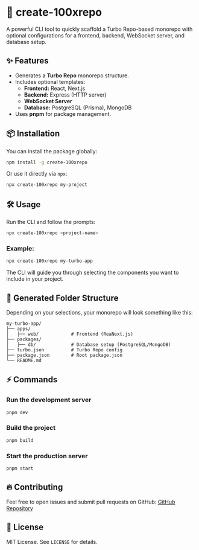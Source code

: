 # 🚀 create-100xrepo

A powerful CLI tool to quickly scaffold a Turbo Repo-based monorepo with optional configurations for a frontend, backend, WebSocket server, and database setup.

## ✨ Features

- Generates a **Turbo Repo** monorepo structure.
- Includes optional templates:
  - **Frontend:** React, Next.js
  - **Backend:** Express (HTTP server)
  - **WebSocket Server**
  - **Database:** PostgreSQL (Prisma), MongoDB
- Uses **pnpm** for package management.

## 📦 Installation

You can install the package globally:

```sh
npm install -g create-100xrepo
```

Or use it directly via `npx`:

```sh
npx create-100xrepo my-project
```

## 🛠 Usage

Run the CLI and follow the prompts:

```sh
npx create-100xrepo <project-name>
```

### Example:

```sh
npx create-100xrepo my-turbo-app
```

The CLI will guide you through selecting the components you want to include in your project.

## 📂 Generated Folder Structure

Depending on your selections, your monorepo will look something like this:

```
my-turbo-app/
├── apps/
│   ├── web/            # Frontend (ReaNext.js)
├── packages/
│   ├── db/             # Database setup (PostgreSQL/MongoDB)
├── turbo.json          # Turbo Repo config
├── package.json        # Root package.json
└── README.md
```

## ⚡ Commands

### Run the development server

```sh
pnpm dev
```

### Build the project

```sh
pnpm build
```

### Start the production server

```sh
pnpm start
```

## 🔥 Contributing

Feel free to open issues and submit pull requests on GitHub:
[GitHub Repository](https://github.com/yourusername/create-100xrepo)

## 📜 License

MIT License. See `LICENSE` for details.

